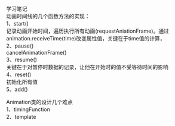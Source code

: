 学习笔记  
动画时间线的几个函数方法的实现：  
1、start()  
记录动画开始时间，遍历执行所有动画(requestAniationFrame)。通过animation.receiveTime(time)改变属性值，关键在于time值的计算，  
2、pause()  
cancelAnimationFrame()  
3、resume()  
关键在于对暂停时数据的记录，让他在开始时的值不受等待时间的影响  
4、reset()  
初始化所有值  
5、add()  

Animation类的设计几个难点  
1、timingFunction  
2、template

